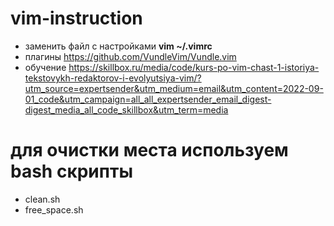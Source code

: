 # vim-instruction

- заменить файл с настройками
**vim ~/.vimrc**
- плагины
https://github.com/VundleVim/Vundle.vim
- обучение
https://skillbox.ru/media/code/kurs-po-vim-chast-1-istoriya-tekstovykh-redaktorov-i-evolyutsiya-vim/?utm_source=expertsender&utm_medium=email&utm_content=2022-09-01_code&utm_campaign=all_all_expertsender_email_digest-digest_media_all_code_skillbox&utm_term=media


# для очистки места используем  bash скрипты

- clean.sh
- free_space.sh
